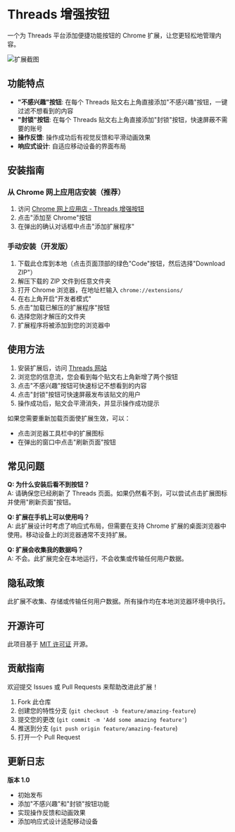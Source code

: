 # Threads 增强按钮

一个为 Threads 平台添加便捷功能按钮的 Chrome 扩展，让您更轻松地管理内容。

![扩展截图](https://raw.githubusercontent.com/your-username/threads-enhance-buttons/main/screenshot.png)

## 功能特点

- **"不感兴趣"按钮**: 在每个 Threads 贴文右上角直接添加"不感兴趣"按钮，一键过滤不想看到的内容
- **"封锁"按钮**: 在每个 Threads 贴文右上角直接添加"封锁"按钮，快速屏蔽不需要的账号
- **操作反馈**: 操作成功后有视觉反馈和平滑动画效果
- **响应式设计**: 自适应移动设备的界面布局

## 安装指南

### 从 Chrome 网上应用店安装（推荐）

1. 访问 [Chrome 网上应用店 - Threads 增强按钮](https://chrome.google.com/webstore/detail/your-extension-id)
2. 点击"添加至 Chrome"按钮
3. 在弹出的确认对话框中点击"添加扩展程序"

### 手动安装（开发版）

1. 下载此仓库到本地（点击页面顶部的绿色"Code"按钮，然后选择"Download ZIP"）
2. 解压下载的 ZIP 文件到任意文件夹
3. 打开 Chrome 浏览器，在地址栏输入 `chrome://extensions/`
4. 在右上角开启"开发者模式"
5. 点击"加载已解压的扩展程序"按钮
6. 选择您刚才解压的文件夹
7. 扩展程序将被添加到您的浏览器中

## 使用方法

1. 安装扩展后，访问 [Threads 网站](https://www.threads.net)
2. 浏览您的信息流，您会看到每个贴文右上角新增了两个按钮
3. 点击"不感兴趣"按钮可快速标记不想看到的内容
4. 点击"封锁"按钮可快速屏蔽发布该贴文的用户
5. 操作成功后，贴文会平滑消失，并显示操作成功提示

如果您需要重新加载页面使扩展生效，可以：
- 点击浏览器工具栏中的扩展图标
- 在弹出的窗口中点击"刷新页面"按钮

## 常见问题

**Q: 为什么安装后看不到按钮？**  
A: 请确保您已经刷新了 Threads 页面。如果仍然看不到，可以尝试点击扩展图标并使用"刷新页面"按钮。

**Q: 扩展在手机上可以使用吗？**  
A: 此扩展设计时考虑了响应式布局，但需要在支持 Chrome 扩展的桌面浏览器中使用。移动设备上的浏览器通常不支持扩展。

**Q: 扩展会收集我的数据吗？**  
A: 不会。此扩展完全在本地运行，不会收集或传输任何用户数据。

## 隐私政策

此扩展不收集、存储或传输任何用户数据。所有操作均在本地浏览器环境中执行。

## 开源许可

此项目基于 [MIT 许可证](LICENSE) 开源。

## 贡献指南

欢迎提交 Issues 或 Pull Requests 来帮助改进此扩展！

1. Fork 此仓库
2. 创建您的特性分支 (`git checkout -b feature/amazing-feature`)
3. 提交您的更改 (`git commit -m 'Add some amazing feature'`)
4. 推送到分支 (`git push origin feature/amazing-feature`)
5. 打开一个 Pull Request

## 更新日志

**版本 1.0**
- 初始发布
- 添加"不感兴趣"和"封锁"按钮功能
- 实现操作反馈和动画效果
- 添加响应式设计适配移动设备